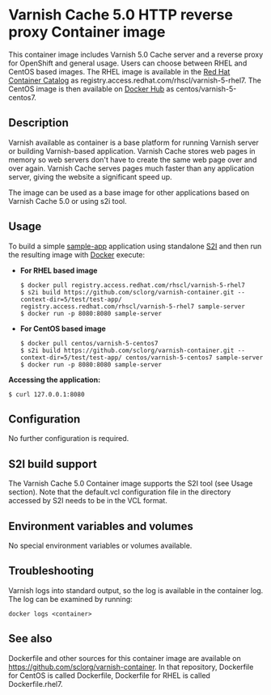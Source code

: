 Varnish Cache 5.0 HTTP reverse proxy Container image
=====================================================

This container image includes Varnish 5.0 Cache server and a reverse proxy for OpenShift and general usage.
Users can choose between RHEL and CentOS based images.
The RHEL image is available in the [Red Hat Container Catalog](https://access.redhat.com/containers/#/registry.access.redhat.com/rhscl/varnish-5-rhel7)
as registry.access.redhat.com/rhscl/varnish-5-rhel7.
The CentOS image is then available on [Docker Hub](https://hub.docker.com/r/centos/varnish-5-centos7/)
as centos/varnish-5-centos7.


Description
-----------

Varnish available as container is a base platform for
running Varnish server or building Varnish-based application. 
Varnish Cache stores web pages in memory so web servers don't have to create 
the same web page over and over again. Varnish Cache serves pages much faster 
than any application server, giving the website a significant speed up.

The image can be used as a base image for other applications based on Varnish Cache 5.0 or using s2i tool.


Usage
-----

To build a simple [sample-app](https://github.com/sclorg/varnish-container/tree/generated/5/test/test-app) application
using standalone [S2I](https://github.com/openshift/source-to-image) and then run the
resulting image with [Docker](http://docker.io) execute:

*  **For RHEL based image**
    ```
    $ docker pull registry.access.redhat.com/rhscl/varnish-5-rhel7
    $ s2i build https://github.com/sclorg/varnish-container.git --context-dir=5/test/test-app/ registry.access.redhat.com/rhscl/varnish-5-rhel7 sample-server
    $ docker run -p 8080:8080 sample-server
    ```

*  **For CentOS based image**
    ```
    $ docker pull centos/varnish-5-centos7
    $ s2i build https://github.com/sclorg/varnish-container.git --context-dir=5/test/test-app/ centos/varnish-5-centos7 sample-server
    $ docker run -p 8080:8080 sample-server
    ```

**Accessing the application:**
```
$ curl 127.0.0.1:8080
```


Configuration
-------------
No further configuration is required.


S2I build support
-------------
The Varnish Cache 5.0 Container image supports the S2I tool (see Usage section).
Note that the default.vcl configuration file in the directory accessed by S2I needs 
to be in the VCL format.

Environment variables and volumes
-------------
No special environment variables or volumes available.

Troubleshooting
---------------
Varnish logs into standard output, so the log is available in the container log. The log can be examined by running:

    docker logs <container>


See also
--------
Dockerfile and other sources for this container image are available on
https://github.com/sclorg/varnish-container.
In that repository, Dockerfile for CentOS is called Dockerfile, Dockerfile
for RHEL is called Dockerfile.rhel7.
